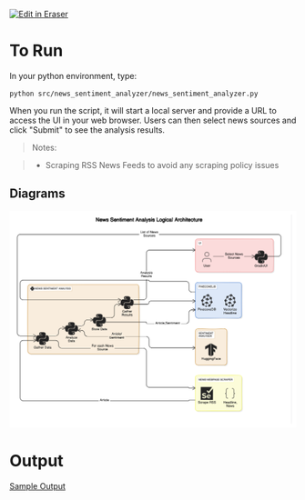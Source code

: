<p><a target="_blank" href="https://app.eraser.io/workspace/Ni40E1o4VIaUCvKZWyhj" id="edit-in-eraser-github-link"><img alt="Edit in Eraser" src="https://firebasestorage.googleapis.com/v0/b/second-petal-295822.appspot.com/o/images%2Fgithub%2FOpen%20in%20Eraser.svg?alt=media&amp;token=968381c8-a7e7-472a-8ed6-4a6626da5501"></a></p>

# To Run

In your python environment, type:

```
python src/news_sentiment_analyzer/news_sentiment_analyzer.py
```

When you run the script, it will start a local server and provide a URL to access the UI in your web browser. Users can then select news sources and click "Submit" to see the analysis results.

> Notes:

> - Scraping RSS News Feeds to avoid any scraping policy issues

<!-- eraser-additional-content -->

## Diagrams

<!-- eraser-additional-files -->

<a href="/README-News Sentiment Analysis Logical Architecture-1.eraserdiagram" data-element-id="TOiOsN-33paaDsb7CNCpD"><img src="/.eraser/Ni40E1o4VIaUCvKZWyhj___EEOx6FbvkCejaFb2hnr2XazjHFH2___---diagram----d04c3e062ebb11cfb41bd37800ef9920-News-Sentiment-Analysis-Logical-Architecture.png" alt="" data-element-id="TOiOsN-33paaDsb7CNCpD" /></a>

<!-- end-eraser-additional-files -->
<!-- end-eraser-additional-content -->
<!--- Eraser file: https://app.eraser.io/workspace/Ni40E1o4VIaUCvKZWyhj --->

# Output

[Sample Output](example_output.png)
